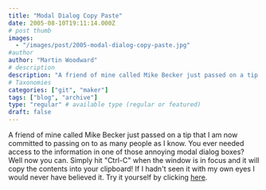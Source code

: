```yaml
---
title: "Modal Dialog Copy Paste"
date: 2005-08-10T19:11:14.000Z
# post thumb
images:
  - "/images/post/2005-modal-dialog-copy-paste.jpg"
#author
author: "Martin Woodward"
# description
description: "A friend of mine called Mike Becker just passed on a tip that I am now committed to passing on to as many people as I know."
# Taxonomies
categories: ["git", "maker"]
tags: ["blog", "archive"]
type: "regular" # available type (regular or featured)
draft: false
---
```

A friend of mine called Mike Becker just passed on a tip that I am now committed to passing on to as many people as I know.  You ever needed access to the information in one of those annoying modal dialog boxes? Well now you can.  Simply hit "Ctrl-C" when the window is in focus and it will copy the contents into your clipboard!  If I hadn't seen it with my own eyes I would never have believed it.  Try it yourself by clicking [here](#).